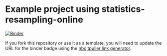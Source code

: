 # Example project using statistics-resampling-online

[![Binder](https://mybinder.org/badge.svg)](https://mybinder.org/v2/gh/acpennlab/statistics-resampling-online/master?urlpath=git-pull%3Frepo%3Dhttps%253A%252F%252Fgithub.com%252Facpennlab%252Fstatistics-resampling-project%26urlpath%3Dlab%252Ftree%252Fstatistics-resampling-project%252Findex.ipynb%26branch%3Dmaster)

If you fork this repository or use it as a template, you will need to update the URL for the binder badge using the [nbgitpuller link generator](https://nbgitpuller.readthedocs.io/en/latest/link.html?tab=binder).
